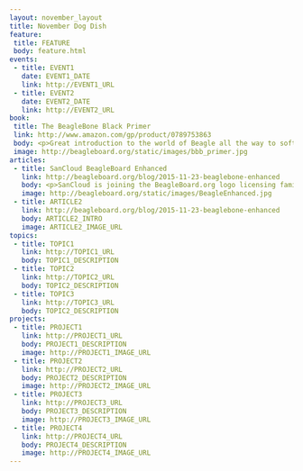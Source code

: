 ```yaml
---
layout: november_layout
title: November Dog Dish
feature:
 title: FEATURE
 body: feature.html 
events:
 - title: EVENT1
   date: EVENT1_DATE
   link: http://EVENT1_URL
 - title: EVENT2
   date: EVENT2_DATE
   link: http://EVENT2_URL
book:
 title: The BeagleBone Black Primer
 link: http://www.amazon.com/gp/product/0789753863
 body: <p>Great introduction to the world of Beagle all the way to software defined radio, computer vision and car monitoring</p>
 image: http://beagleboard.org/static/images/bbb_primer.jpg
articles:
 - title: SanCloud BeagleBoard Enhanced
   link: http://beagleboard.org/blog/2015-11-23-beaglebone-enhanced
   body: <p>SanCloud is joining the BeagleBoard.org logo licensing family and enhancing the open hardware BeagleBone Black design you love with more features than you thought possible! The SanCloud BeagleBone Enhanced is an ultra-powered embedded computer that adds 1GB DDR3, Gigabit Ethernet, sensors, SPI flash and more and can <em>(still)</em> fit in a mint tin.</p>
   image: http://beagleboard.org/static/images/BeagleEnhanced.jpg
 - title: ARTICLE2
   link: http://beagleboard.org/blog/2015-11-23-beaglebone-enhanced
   body: ARTICLE2_INTRO
   image: ARTICLE2_IMAGE_URL
topics:
 - title: TOPIC1
   link: http://TOPIC1_URL
   body: TOPIC1_DESCRIPTION
 - title: TOPIC2
   link: http://TOPIC2_URL
   body: TOPIC2_DESCRIPTION
 - title: TOPIC3
   link: http://TOPIC3_URL
   body: TOPIC2_DESCRIPTION
projects:
 - title: PROJECT1
   link: http://PROJECT1_URL
   body: PROJECT1_DESCRIPTION
   image: http://PROJECT1_IMAGE_URL
 - title: PROJECT2
   link: http://PROJECT2_URL
   body: PROJECT2_DESCRIPTION
   image: http://PROJECT2_IMAGE_URL
 - title: PROJECT3
   link: http://PROJECT3_URL
   body: PROJECT3_DESCRIPTION
   image: http://PROJECT3_IMAGE_URL
 - title: PROJECT4
   link: http://PROJECT4_URL
   body: PROJECT4_DESCRIPTION
   image: http://PROJECT4_IMAGE_URL
---
```

